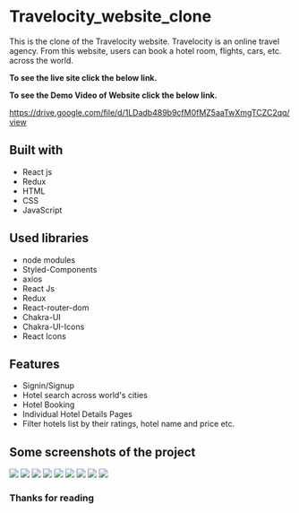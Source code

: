 # Travelocity_website_clone
This is the clone of the Travelocity website. Travelocity is an online travel agency. From this website, users can book a hotel room, flights, cars, etc. across the world.

**To see the live site click the below link.**



**To see the Demo Video of Website click the below link.**

https://drive.google.com/file/d/1LDadb489b9cfM0fMZ5aaTwXmgTCZC2qq/view

## Built with
<ul>
  <li>React js</li>
  <li>Redux</li>
  <li>HTML</li>
  <li>CSS</li>
  <li>JavaScript</li>
</ul>

## Used libraries
<ul>
  <li>node modules</li>
  <li>Styled-Components</li>
  <li>axios</li>
  <li>React Js</li>
  <li>Redux</li>
  <li>React-router-dom</li>
  <li>Chakra-UI</li>
  <li>Chakra-UI-Icons</li>
  <li>React Icons</li>
</ul>

## Features
<ul>
  <li>Signin/Signup</li>
  <li>Hotel search across world's cities</li>
  <li>Hotel Booking</li>
  <li>Individual Hotel Details Pages</li>
  <li>Filter hotels list by their ratings, hotel name and price etc.</li>
</ul>

## Some screenshots of the project

<img src="./travelocity_clone/navbar_page.png">
<img src="./travelocity_clone/home_page.png">
<img src="./travelocity_clone/sign_in_page.png">
<img src="./travelocity_clone/product_page.png">
<img src="./travelocity_clone/single_product_page.png">
<img src="./travelocity_clone/single_product_page1.png">
<img src="./travelocity_clone/payment_page.png">
<img src="./travelocity_clone/payment_method_page.png">
<img src="./travelocity_clone/footer_page.png">

### Thanks for reading
